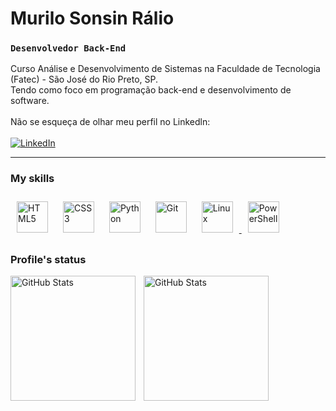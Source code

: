 # Murilo Sonsin Rálio

### **`Desenvolvedor Back-End`**

Curso Análise e Desenvolvimento de Sistemas na Faculdade de Tecnologia (Fatec) - São José do Rio Preto, SP.<br/>
Tendo como foco em programação back-end e desenvolvimento de software.<br/><br/>
Não se esqueça de olhar meu perfil no Linkedln:<br/><br/>
[![LinkedIn](https://img.shields.io/badge/LinkedIn-%231E77B5.svg?&style=for-the-badge&logo=linkedin&logoColor=white)](https://www.linkedin.com/in/murilosonsinrálio/)

---

### My skills

<div align="left">  
<a href="https://en.wikipedia.org/wiki/HTML5" target="_blank"><img style="margin: 10px" src="https://profilinator.rishav.dev/skills-assets/html5-original-wordmark.svg" alt="HTML5" height="50" /></a>  
<a href="https://www.w3schools.com/css/" target="_blank"><img style="margin: 10px" src="https://profilinator.rishav.dev/skills-assets/css3-original-wordmark.svg" alt="CSS3" height="50" /></a>  
<a href="https://www.python.org/" target="_blank"><img style="margin: 10px" src="https://profilinator.rishav.dev/skills-assets/python-original.svg" alt="Python" height="50" /></a>
<a href="https://github.com/" target="_blank"><img style="margin: 10px" src="https://profilinator.rishav.dev/skills-assets/git-scm-icon.svg" alt="Git" height="50"><a>  
<a href="https://www.linux.org/" target="_blank"><img style="margin: 10px" src="https://profilinator.rishav.dev/skills-assets/linux-original.svg"alt="Linux"height="50"> </a>  
<a href="https://docs.microsoft.com/en-us/powershell/" target="_blank"><img style="margin: 10px" src="https://profilinator.rishav.dev/skills-assets/powershell.png" alt="PowerShell" height="50" /></a>  
</div>

### Profile's status

<p>

  <img 
    align="left" 
    alt="GitHub Stats" 
    height="200" 
    style="padding-right: 10px;" 
    src="https://github-readme-stats.vercel.app/api?username=Murilo004&show_icons=true&theme=tokyonight&include_all_commits=true&cache_seconds=30" 
  />

<img 
      align="left" 
      alt="GitHub Stats" 
      height="200" 
      src="https://github-readme-stats.vercel.app/api/top-langs/?username=Murilo004&layout=compact&theme=tokyonight&cache_seconds=30" 
  />

</p>
